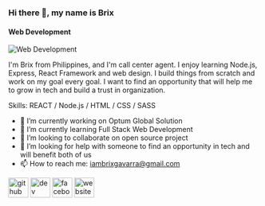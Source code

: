 ### Hi there 👋, my name is Brix
#### Web Development
![Web Development](https://i.ibb.co/3kzmVdx/Untitled-design-1.png)

I'm Brix from Philippines, and I'm call center agent. I enjoy learning Node.js, Express, React Framework and web design. I build things from scratch and work on my goal every goal. I want to find an opportunity that will help me to grow in tech and build a trust in organization.

Skills:  REACT / Node.js / HTML / CSS / SASS

- 🔭 I’m currently working on Optum Global Solution 
- 🌱 I’m currently learning Full Stack Web Development 
- 👯 I’m looking to collaborate on open source project 
- 🤔 I’m looking for help with someone to find an opportunity in tech and will benefit both of us 
- 📫 How to reach me: iambrixgavarra@gmail.com 


[<img src='https://cdn.jsdelivr.net/npm/simple-icons@3.0.1/icons/github.svg' alt='github' height='40'>](https://github.com/https://github.com/DevBRX24/DevBRX24)  [<img src='https://cdn.jsdelivr.net/npm/simple-icons@3.0.1/icons/dev-dot-to.svg' alt='dev' height='40'>](https://dev.to/https://dev.to/devbrx24)  [<img src='https://cdn.jsdelivr.net/npm/simple-icons@3.0.1/icons/facebook.svg' alt='facebook' height='40'>](https://www.facebook.com/https://www.facebook.com/brix.gavarra.7)  [<img src='https://cdn.jsdelivr.net/npm/simple-icons@3.0.1/icons/icloud.svg' alt='website' height='40'>](https://brixgavarra.netlify.app/)  

